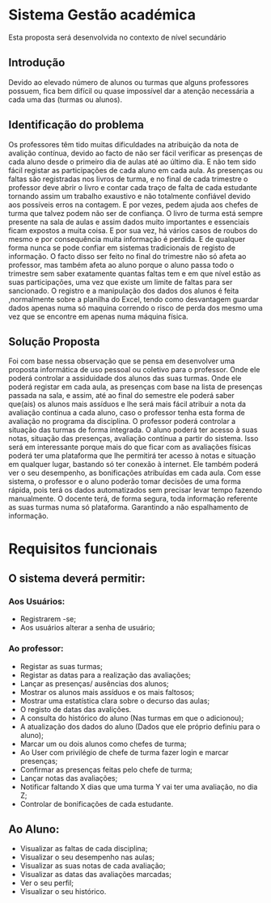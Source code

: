 
# Sistema Gestão académica
Esta proposta será desenvolvida no contexto de nível secundário 
## Introdução
Devido ao elevado número de alunos ou turmas que alguns professores possuem, fica bem difícil ou quase impossível dar a atenção necessária a cada uma das (turmas ou alunos).
## Identificação do problema
Os professores têm tido muitas dificuldades na atribuição da nota de avalição contínua, devido ao facto de não ser fácil verificar as presenças de cada aluno desde o primeiro dia de aulas até ao último dia. E não tem sido fácil registar as participações de cada aluno em cada aula.
As presenças ou faltas são registradas nos livros de turma, e no final de cada trimestre o professor deve abrir o livro e contar cada traço de falta de cada estudante tornando assim um trabalho exaustivo e não totalmente confiável devido aos possíveis erros na contagem. E por vezes, pedem ajuda aos chefes de turma que talvez podem não ser de confiança.
O livro de turma está sempre presente na sala de aulas e assim dados muito importantes e essenciais ficam expostos a muita coisa. E por sua vez, há vários casos de roubos do mesmo e por consequência muita informação é perdida.
E de qualquer forma nunca se pode confiar em sistemas tradicionais de registo de informação.
O facto disso ser feito no final do trimestre não só afeta ao professor, mas também afeta ao aluno porque o aluno passa todo o trimestre sem saber exatamente quantas faltas tem e em que nível estão as suas participações, uma vez que existe um limite de faltas para ser sancionado.
O registro e a manipulação dos dados dos alunos é feita ,normalmente sobre a planilha do Excel, tendo como desvantagem guardar dados apenas numa só maquina correndo o risco de perda dos mesmo uma vez que se encontre em apenas numa máquina física.



## Solução Proposta
Foi com base nessa observação que se pensa em desenvolver uma proposta informática de uso pessoal ou coletivo para o professor. Onde ele poderá controlar a assiduidade dos alunos das suas turmas. Onde ele poderá registar em cada aula, as presenças com base na lista de presenças passada na sala, e assim, até ao final do semestre ele poderá saber que(ais) os alunos mais assíduos e lhe será mais fácil atribuir a nota da avaliação continua a cada aluno, caso o professor tenha esta forma de avaliação no programa da disciplina.
O professor poderá controlar a situação das turmas de forma integrada.
O aluno poderá ter acesso à suas notas, situação das presenças, avaliação contínua a partir do sistema. Isso será em interessante porque mais do que ficar com as avaliações físicas poderá ter uma plataforma que lhe permitirá ter acesso à notas e situação em qualquer lugar, bastando só ter conexão à internet. 
Ele também poderá ver o seu desempenho, as bonificações atribuídas em cada aula.
Com esse sistema, o professor e o aluno poderão tomar decisões de uma forma rápida, pois terá os dados automatizados sem precisar levar tempo fazendo manualmente.
O docente terá, de forma segura, toda informação referente as suas turmas numa só plataforma. Garantindo a não espalhamento de informação.

# Requisitos funcionais
## O sistema deverá permitir: 
### Aos Usuários:
- Registrarem -se;
-	Aos usuários alterar a senha de usuário;


### Ao professor:
-	Registar as suas turmas;
-	Registar as datas para a realização das avaliações;
-	Lançar as  presenças/ ausências dos alunos;
-	Mostrar os alunos mais assíduos e os mais faltosos;
-	Mostrar uma estatística clara sobre o decurso das aulas;
-	O registo de datas das avalições.
-	A consulta do histórico do aluno (Nas turmas em que o adicionou);
-	A atualização dos dados do aluno (Dados que ele próprio definiu para o aluno);
-	Marcar um ou dois alunos como chefes de turma;
-	Ao User com privilégio de chefe de turma fazer login e marcar presenças;
-	Confirmar as presenças feitas pelo chefe de turma;
-	Lançar notas das avaliações;
-	Notificar  faltando X dias que uma turma Y vai ter uma avaliação, no dia Z;
-	Controlar de bonificações de cada estudante.

## Ao Aluno:
-	Visualizar as faltas de cada disciplina;
-	Visualizar o seu desempenho nas aulas;
-	Visualizar as suas notas de cada avaliação;
-	Visualizar as datas das avaliações marcadas;
-	Ver o seu perfil;
-	Visualizar o seu histórico.
